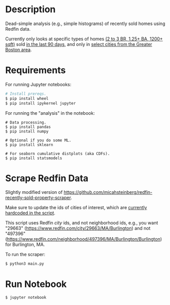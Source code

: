 # Description

Dead-simple analysis (e.g., simple histograms) of recently sold homes using Redfin data.

Currently only looks at specific types of homes [(2 to 3 BR, 1.25+ BA, 1200+ sqft)](https://github.com/jmftrindade/redfin_analysis/blob/b7754819c3b52d4190e8a9f4cdec005e7ee8a89c/main.py#L74) sold [in the last 90 days](https://github.com/jmftrindade/redfin_analysis/blob/master/main.py#L7), and only in [select cities from the Greater Boston area](https://github.com/jmftrindade/redfin_analysis/blob/b7754819c3b52d4190e8a9f4cdec005e7ee8a89c/main.py#L171).

# Requirements

For running Jupyter notebooks:
```bash
# Install prereqs.
$ pip install wheel
$ pip install ipykernel jupyter
```

For running the "analysis" in the notebook:
```
# Data processing.
$ pip install pandas
$ pip install numpy

# Optional if you do some ML.
$ pip install sklearn

# For seaborn cumulative distplots (aka CDFs).
$ pip install statsmodels
```

# Scrape Redfin Data

Slightly modified version of https://github.com/micahsteinberg/redfin-recently-sold-property-scraper.

Make sure to update the ids of cities of interest, which are [currently hardcoded in the script](https://github.com/jmftrindade/redfin_analysis/blob/b7754819c3b52d4190e8a9f4cdec005e7ee8a89c/main.py#L171).

This script uses Redfin *city* ids, and not neighborhood ids, e.g., you want "29663" (https://www.redfin.com/city/29663/MA/Burlington) and not "497396" (https://www.redfin.com/neighborhood/497396/MA/Burlington/Burlington) for Burlington, MA.

To run the scraper:
```
$ python3 main.py
```

# Run Notebook

```
$ jupyter notebook
```
